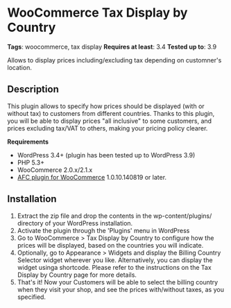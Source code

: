 WooCommerce Tax Display by Country
===
**Tags**: woocommerce, tax display
**Requires at least**: 3.4
**Tested up to**: 3.9

Allows to display prices including/excluding tax depending on customner's location.

Description
---
This plugin allows to specify how prices should be displayed (with or without tax) to customers from different countries. Thanks to this plugin, you will be able to display prices "all inclusive" to some customers, and prices excluding tax/VAT to others, making your pricing policy clearer.

**Requirements**

* WordPress 3.4+ (plugin has been tested up to WordPress 3.9)
* PHP 5.3+
* WooCommerce 2.0.x/2.1.x
* [AFC plugin for WooCommerce](http://aelia.co/downloads/wc-aelia-foundation-classes.zip) 1.0.10.140819 or later.

Installation
---
1. Extract the zip file and drop the contents in the wp-content/plugins/ directory of your WordPress installation.
2. Activate the plugin through the 'Plugins' menu in WordPress
3. Go to WooCommerce > Tax Display by Country to configure how the prices will be displayed, based on the countries you will indicate.
4. Optionally, go to Appearance > Widgets and display the Billing Country Selector widget wherever you like. Alternatively, you can display the widget usinga shortcode. Please refer to the instructions on the Tax Display by Country page for more details.
5. That's it! Now your Customers will be able to select the billing country when they visit your shop, and see the prices with/without taxes, as you specified.
